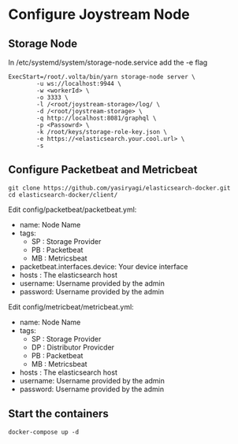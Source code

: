 # Configure Joystream Node




## Storage Node

In /etc/systemd/system/storage-node.service  add the -e flag
```
ExecStart=/root/.volta/bin/yarn storage-node server \
        -u ws://localhost:9944 \
        -w <workerId> \
        -o 3333 \
        -l /<root/joystream-storage>/log/ \
        -d /<root/joystream-storage> \
        -q http://localhost:8081/graphql \
        -p <Passowrd> \
        -k /root/keys/storage-role-key.json \
        -e https://<elasticsearch.your.cool.url> \
        -s
```
## Configure Packetbeat and Metricbeat

```
git clone https://github.com/yasiryagi/elasticsearch-docker.git
cd elasticsearch-docker/client/
```

Edit config/packetbeat/packetbeat.yml:
* name:  Node Name 
* tags:
  - SP : Storage Provider
  - PB : Packetbeat
  - MB : Metricsbeat
* packetbeat.interfaces.device: Your device interface
* hosts : The elasticsearch host
* username: Username provided by the admin
* password: Username provided by the admin


Edit config/metricbeat/metricbeat.yml:
* name:  Node Name
* tags:
  - SP : Storage Provider
  - DP : Distributor Provicder
  - PB : Packetbeat
  - MB : Metricsbeat
* hosts : The elasticsearch host
* username: Username provided by the admin
* password: Username provided by the admin

## Start the containers

```
docker-compose up -d
```
